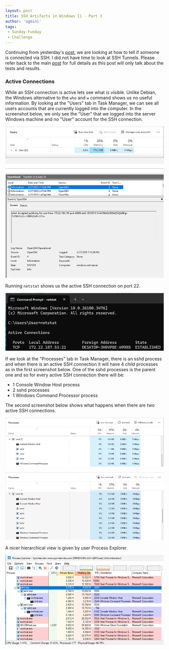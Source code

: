 ```yaml
---
layout: post
title: SSH Artifacts in Windows 11 - Part 3
author: 'ogmini'
tags:
 - Sunday-Funday
 - Challenge
---
```


Continuing from yesterday's [post](https://ogmini.github.io/2025/03/27/Windows-SSH-Testing-Part-2.html), we are looking at how to tell if someone is connected via SSH. I did not have time to look at SSH Tunnels. Please refer back to the main [post](https://ogmini.github.io/2025/03/25/David-Cowen-Sunday-Funday-SSH-Windows.html) for full details as this post will only talk about the tests and results.

### Active Connections

While an SSH connection is active lets see what is visible. Unlike Debian, the Windows alternative to the `who` and `w` command shows us no useful information. By looking at the "Users" tab in Task Manager, we can see all users accounts that are currently logged into the computer. In the screenshot below, we only see the "User" that we logged into the server Windows machine and no "User" account for the SSH connection.

![users](/images/ssh-challenge-windows/users.png)

Running `netstat` shows us the active SSH connection on port 22.

![netstat](/images/ssh-challenge-windows/netstat.png)

If we look at the "Processes" tab in Task Manager, there is an sshd process and when there is an active SSH connection it will have 4 child processes as in the first screenshot below. One of the sshd processes is the parent one and so for every active SSH connection there will be:

- 1 Console Window Host process
- 2 sshd processes
- 1 Windows Command Processor process

The second screenshot below shows what happens when there are two active SSH connections.

![sshd-connected](/images/ssh-challenge-windows/sshd_connected.png)

![sshd-connected-multi](/images/ssh-challenge-windows/sshd_connected_multi.png)

A nicer hierarchical view is given by user Process Explorer.

![process_explorer](/images/ssh-challenge-windows/process_explorer.png)
